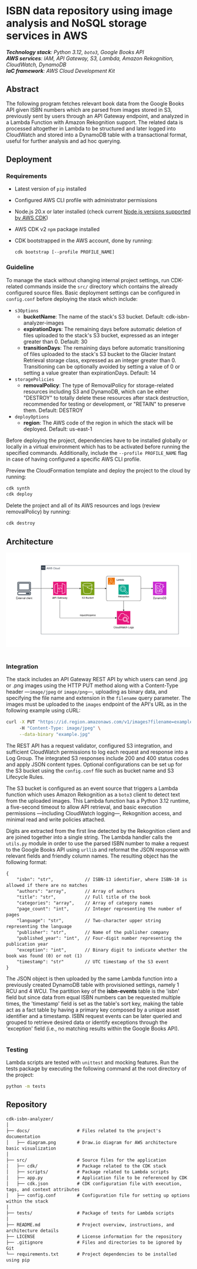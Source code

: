 # **ISBN data repository using image analysis and NoSQL storage services in AWS**

_**Technology stack**: Python 3.12, `boto3`, Google Books API_ \
_**AWS services**: IAM, API Gateway, S3, Lambda, Amazon Rekognition, CloudWatch, DynamoDB_ \
_**IaC framework**: AWS Cloud Development Kit_

## Abstract

The following program fetches relevant book data from the Google Books API given ISBN numbers which are parsed from images stored in S3, previously sent by users through an API Gateway endpoint, and analyzed in a Lambda Function with Amazon Rekognition support. The related data is processed altogether in Lambda to be structured and later logged into CloudWatch and stored into a DynamoDB table with a transactional format, useful for further analysis and ad hoc querying.

## Deployment

### Requirements

* Latest version of `pip` installed

* Configured AWS CLI profile with administrator permissions

* Node.js 20.x or later installed (check current [Node.js versions supported by AWS CDK](https://docs.aws.amazon.com/cdk/v2/guide/node-versions.html))

* AWS CDK v2 `npm` package installed

* CDK bootstrapped in the AWS account, done by running:
    ``` bash
    cdk bootstrap [--profile PROFILE_NAME]
    ```

### Guideline

To manage the stack without changing internal project settings, run CDK-related commands inside the `src/` directory which contains the already configured source files. Basic deployment settings can be configured in `config.conf` before deploying the stack which include:

* `s3Options`
    * **bucketName**: The name of the stack's S3 bucket. Default: cdk-isbn-analyzer-images
    * **expirationDays**: The remaining days before automatic deletion of files uploaded to the stack's S3 bucket, expressed as an integer greater than 0. Default: 30
    * **transitionDays**: The remaining days before automatic transitioning of files uploaded to the stack's S3 bucket to the Glacier Instant Retrieval storage class, expressed as an integer greater than 0. Transitioning can be optionally avoided by setting a value of 0 or setting a value greater than expirationDays. Default: 14
* `storagePolicies`
    * **removalPolicy**: The type of RemovalPolicy for storage-related resources including S3 and DynamoDB, which can be either "DESTROY" to totally delete these resources after stack destruction, recommended for testing or development, or "RETAIN" to preserve them. Default: DESTROY
* `deployOptions`
    * **region**: The AWS code of the region in which the stack will be deployed. Default: us-east-1

Before deploying the project, dependencies have to be installed globally or locally in a virtual environment which has to be activated before running the specified commands. Additionally, include the `--profile PROFILE_NAME` flag in case of having configured a specific AWS CLI profile.

Preview the CloudFormation template and deploy the project to the cloud by running:

``` bash
cdk synth
cdk deploy
```

Delete the project and all of its AWS resources and logs (review removalPolicy) by running:
``` bash
cdk destroy
```

## Architecture

![AWS architecture diagram](docs/diagram.png)

#

### Integration

The stack includes an API Gateway REST API by which users can send .jpg or .png images using the HTTP PUT method along with a Content-Type header —`image/jpeg` or `image/png`—, uploading as binary data, and specifying the file name and extension in the `filename` query parameter. The images must be uploaded to the `images` endpoint of the API's URL as in the following example using cURL:

``` bash
curl -X PUT "https://id.region.amazonaws.com/v1/images?filename=example.jpg" \ 
     -H "Content-Type: image/jpeg" \
     --data-binary "example.jpg"
```

The REST API has a request validator, configured S3 integration, and sufficient CloudWatch permissions to log each request and response into a Log Group. The integrated S3 responses include 200 and 400 status codes and apply JSON content types. Optional configurations can be set up for the S3 bucket using the `config.conf` file such as bucket name and S3 Lifecycle Rules.

The S3 bucket is configured as an event source that triggers a Lambda function which uses Amazon Rekognition as a `boto3` client to detect text from the uploaded images. This Lambda function has a Python 3.12 runtime, a five-second timeout to allow API retrieval, and basic execution permissions —including CloudWatch logging—, Rekognition access, and minimal read and write policies attached. 

Digits are extracted from the first line detected by the Rekognition client and are joined together into a single string. The Lambda handler calls the `utils.py` module in order to use the parsed ISBN number to make a request to the Google Books API using `urllib` and reformat the JSON response with relevant fields and friendly column names. The resulting object has the following format:

``` jsonc
{
    "isbn": "str",            // ISBN-13 identifier, where ISBN-10 is allowed if there are no matches
    "authors": "array",       // Array of authors
    "title": "str",           // Full title of the book
    "categories": "array",    // Array of category names
    "page_count": "int",      // Integer representing the number of pages
    "language": "str",        // Two-character upper string representing the language
    "publisher": "str",       // Name of the publisher company
    "published_year": "int",  // Four-digit number representing the publication year
    "exception": "int",       // Binary digit to indicate whether the book was found (0) or not (1)
    "timestamp": "str"        // UTC timestamp of the S3 event
}
```

The JSON object is then uploaded by the same Lambda function into a previously created DynamoDB table with provisioned settings, namely 1 RCU and 4 WCU. The partition key of the **isbn-events** table is the 'isbn' field but since data from equal ISBN numbers can be requested multiple times, the 'timestamp' field is set as the table's sort key, making the table act as a fact table by having a primary key composed by a unique asset identifier and a timestamp. ISBN request events can be later queried and grouped to retrieve desired data or identify exceptions through the 'exception' field (i.e., no matching results within the Google Books API).

#

### Testing

Lambda scripts are tested with `unittest` and mocking features. Run the tests package by executing the following command at the root directory of the project:

``` bash
python -m tests
```

## Repository

```
cdk-isbn-analyzer/
│
├── docs/                  # Files related to the project's documentation
│   ├── diagram.png        # Draw.io diagram for AWS architecture basic visualization
│
├── src/                   # Source files for the application
│   ├── cdk/               # Package related to the CDK stack
│   ├── scripts/           # Package related to Lambda scripts
│   ├── app.py             # Application file to be referenced by CDK
│   ├── cdk.json           # CDK configuration file with execution, tags, and context attributes
│   ├── config.conf        # Configuration file for setting up options within the stack
│
├── tests/                 # Package of tests for Lambda scripts
│
├── README.md              # Project overview, instructions, and architecture details
├── LICENSE                # License information for the repository
├── .gitignore             # Files and directories to be ignored by Git
└── requirements.txt       # Project dependencies to be installed using pip
```